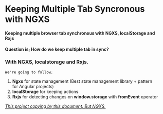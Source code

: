 # Keeping Multiple Tab Syncronous with NGXS
#### Keeping multiple browser tab synchronous with NGXS, localStorage and Rxjs

#### Question is; How do we keep multiple tab in sync?

### With **NGXS**, **localstorage** and **Rxjs**.

    We're going to follow;

1. **Ngxs** for state management (Best state management library + pattern for Angular projects)
2. **localStorage** for keeping actions
3. **Rxjs** for detecting changes on **window.storage** with **fromEvent** operator


*[This project copying by this document. But NGXS.](https://blog.angularindepth.com/keeping-browser-tabs-in-sync-using-localstorage-ngrx-and-rxjs-87de3bca4e2c)*